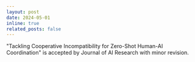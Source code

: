 ```yaml
---
layout: post
date: 2024-05-01
inline: true
related_posts: false
---
```


"Tackling Cooperative Incompatibility for Zero-Shot Human-AI Coordination" is accepted by Journal of AI Research with minor revision.

